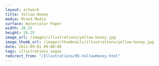 ```yaml
---
layout: artwork
title: Yellow Honey
media: Mixed Media
surface: Watercolor Paper
width: 20.25
height: 29.25
image_url: /images/illustrations/yellow-honey.jpg
image_thumb_url: /images/thumbnails/illustrations/yellow-honey.jpg
date: 2011-09-01 09:00:00
tags: illustrations sogan
redirect_from: "/Illustrations/05-YellowHoney.html"
---
```

